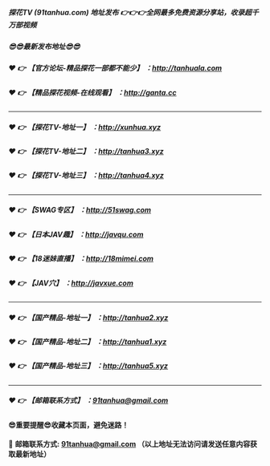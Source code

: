 ##### 探花TV (91tanhua.com) 地址发布 :point_right::point_right::point_right:全网最多免费资源分享站，收录超千万部视频

##### :sunglasses::sunglasses:最新发布地址:sunglasses::sunglasses:

##### :heart: :point_right: 【官方论坛-精品探花一部都不能少】 ：http://tanhuala.com

##### :heart: :point_right: 【精品探花视频-在线观看】 ：http://ganta.cc

---------------------------------------------

##### :heart: :point_right: 【探花TV-地址一】 ：http://xunhua.xyz

##### :heart: :point_right: 【探花TV-地址二】 ：http://tanhua3.xyz

##### :heart: :point_right: 【探花TV-地址三】 ：http://tanhua4.xyz

---------------------------------------------

##### :heart: :point_right: 【SWAG专区】 ：http://51swag.com

##### :heart: :point_right: 【日本JAV趣】 ：http://javqu.com

##### :heart: :point_right: 【18迷妹直播】 ：http://18mimei.com

##### :heart: :point_right: 【JAV穴】 ：http://javxue.com

---------------------------------------------

##### :heart: :point_right: 【国产精品-地址一】 ：http://tanhua2.xyz

##### :heart: :point_right: 【国产精品-地址二】 ：http://tanhua1.xyz

##### :heart: :point_right: 【国产精品-地址三】 ：http://tanhua5.xyz

---------------------------------------------

##### :heart: :point_right: 【邮箱联系方式】 ：91tanhua@gmail.com

#### :sunglasses:重要提醒:sunglasses:收藏本页面，避免迷路！


:e-mail: __邮箱联系方式: 91tanhua@gmail.com （以上地址无法访问请发送任意内容获取最新地址）__
